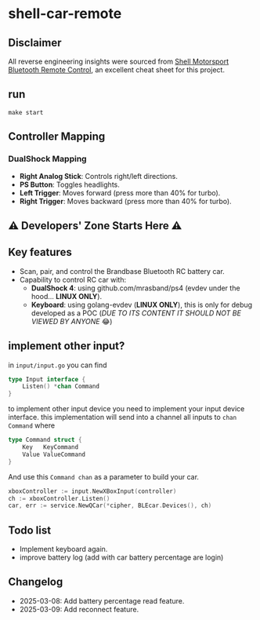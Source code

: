 # shell-car-remote

## Disclaimer

All reverse engineering insights were sourced from [Shell Motorsport Bluetooth Remote Control](https://gist.github.com/scrool/e79d6a4cb50c26499746f4fe473b3768), an excellent cheat sheet for this project.

## run
```make start```

## Controller Mapping

### DualShock Mapping

- **Right Analog Stick**: Controls right/left directions.
- **PS Button**: Toggles headlights.
- **Left Trigger**: Moves forward (press more than 40% for turbo).
- **Right Trigger**: Moves backward (press more than 40% for turbo).

## ⚠️ Developers' Zone Starts Here ⚠️

## Key features
+ Scan, pair, and control the Brandbase Bluetooth RC battery car.
+ Capability to control RC car with:
  + **DualShock 4**: using github.com/mrasband/ps4 (evdev under the hood... **LINUX ONLY**).
  + **Keyboard**: using golang-evdev (**LINUX ONLY**), this is only for debug developed as a POC (*DUE TO ITS CONTENT IT SHOULD NOT BE VIEWED BY ANYONE* 😂)

## implement other input?
in `input/input.go` you can find
```go 
type Input interface {
	Listen() *chan Command
}
```
to implement other input device you need to implement your input device interface.
this implementation will send into a channel all inputs to `chan Command`
where
```go
type Command struct {
	Key   KeyCommand
	Value ValueCommand
}
```
And use this `Command chan` as a parameter to build your car.
```go  
xboxController := input.NewXBoxInput(controller)  
ch := xboxController.Listen()  
car, err := service.NewQCar(*cipher, BLEcar.Devices(), ch)  
```
## Todo list
+ Implement keyboard again.
+ improve battery log (add with car battery percentage are login)
## Changelog
+ 2025-03-08: Add battery percentage read feature.
+ 2025-03-09: Add reconnect feature.
